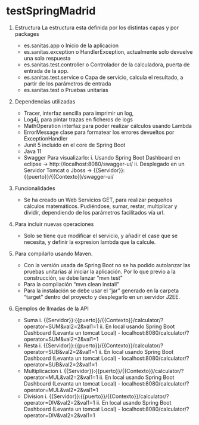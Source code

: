 # testSpringMadrid



1.	Estructura
	La estructura esta definida por los distintas capas y por packages
	-	es.sanitas.app
		o	Inicio de la aplicacion 
	-	es.sanitas.exception
		o	HandlerException, actualmente solo devuelve una sola respuesta
	-	es.sanitas.test.controller
		o	Controlador de la calculadora, puerta de entrada de la app.
	-	 es.sanitas.test.service
		o	Capa de servicio, calcula el resultado, a partir de los parámetros de entrada
	-	es.sanitas.test
		o	Pruebas unitarias         
2.	Dependencias utilizadas
	-	Tracer, interfaz sencilla para imprimir un log,
	-	Log4j, para pintar trazas en ficheros de logs
	-	MathOperation interfaz para poder realizar cálculos usando Lambda 
	-	ErrorMessage clase para formatear los errores devueltos por ExceptionHandler
	-	Junit 5 incluido en el core de Spring Boot
	-	Java 11
	-   Swagger 
		Para visualizarlo: 
		i. 	Usando Spring Boot Dashboard en eclipse -> http://localhost:8080/swagger-ui/
		ii. Desplegado en un Servidor Tomcat o Jboss -> {{Servidor}}:{{puerto}}/{{Contexto}}/swagger-ui/
	
3.	Funcionalidades
	-	Se ha creado un Web Servicios GET, para realizar pequeños cálculos matemáticos. Pudiéndose, sumar, restar, multiplicar y dividir, dependiendo de los parámetros facilitados vía url.
	
4.	Para incluir nuevas operaciones
	-	Solo se tiene que modificar el servicio, y añadir el case que se necesita, y definir la expresion lambda que la calcule.
	
	
5.	Para compilarlo usando Maven.
	-	Con la versión usada de Spring Boot no se ha podido autolanzar las pruebas unitarias al iniciar la aplicación. Por lo que previo a la construcción, se debe lanzar “mvn test”
	-	Para la compilación “mvn clean install”
	-	Para la instalación se debe usar el “jar” generado en la carpeta “target” dentro del proyecto y desplegarlo en un servidor J2EE.
	
6.	Ejemplos de llmadas de la API
	-	Suma
		i.	{{Servidor}}:{{puerto}}/{{Contexto}}/calculator/?operator=SUM&val2=2&val1=1
		ii.	En local usando Spring Boot Dashboard (Levanta un tomcat Local) - localhost:8080/calculator/?operator=SUM&val2=2&val1=1
	-	Resta
		i.	{{Servidor}}:{{puerto}}/{{Contexto}}/calculator/?operator=SUB&val2=2&val1=1
		ii.	En local usando Spring Boot Dashboard (Levanta un tomcat Local) - localhost:8080/calculator/?operator=SUB&val2=2&val1=1
	-	Multiplicacion
		i.	{{Servidor}}:{{puerto}}/{{Contexto}}/calculator/?operator=MUL&val2=2&val1=1
		ii.	En local usando Spring Boot Dashboard (Levanta un tomcat Local) - localhost:8080/calculator/?operator=MUL&val2=2&val1=1
	-	Division
		i.	{{Servidor}}:{{puerto}}/{{Contexto}}/calculator/?operator=DIV&val2=2&val1=1
		ii.	En local usando Spring Boot Dashboard (Levanta un tomcat Local) - localhost:8080/calculator/?operator=DIV&val2=2&val1=1

